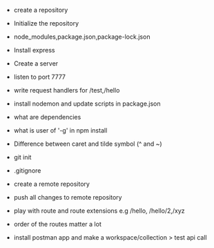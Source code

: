- create a repository
- Initialize the repository
- node_modules,package.json,package-lock.json
- Install express
- Create a server
- listen to port 7777
- write request handlers for /test,/hello
- install nodemon and update scripts in package.json
- what are dependencies
- what is user of '-g' in npm install 
- Difference between caret and tilde symbol (^ and ~)


- git init
- .gitignore
- create a remote repository
- push all changes to remote repository

- play with route and route extensions e.g /hello, /hello/2,/xyz
- order of the routes matter a lot

- install postman app and make a workspace/collection > test api call